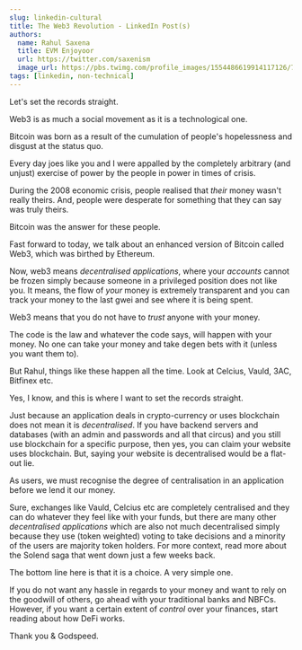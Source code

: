 ```yaml
---
slug: linkedin-cultural
title: The Web3 Revolution - LinkedIn Post(s)
authors:
  name: Rahul Saxena
  title: EVM Enjoyoor
  url: https://twitter.com/saxenism
  image_url: https://pbs.twimg.com/profile_images/1554486619914117126/7QV7CHum_400x400.jpg
tags: [linkedin, non-technical]
---
```


Let's set the records straight.

Web3 is as much a social movement as it is a technological one.

Bitcoin was born as a result of the cumulation of people's hopelessness and disgust at the status quo.

Every day joes like you and I were appalled by the completely arbitrary (and unjust) exercise of power by the people in power in times of crisis.

During the 2008 economic crisis, people realised that *their* money wasn't really theirs. And, people were desperate for something that they can say was truly theirs.

Bitcoin was the answer for these people.

Fast forward to today, we talk about an enhanced version of Bitcoin called Web3, which was birthed by Ethereum.

Now, web3 means *decentralised applications*, where your *accounts* cannot be frozen simply because someone in a privileged position does not like you. It means, the flow of *your* money is extremely transparent and you can track your money to the last gwei and see where it is being spent.

Web3 means that you do not have to *trust* anyone with your money.

The code is the law and whatever the code says, will happen with your money. No one can take your money and take degen bets with it (unless you want them to).

But Rahul, things like these happen all the time. Look at Celcius, Vauld, 3AC, Bitfinex etc.

Yes, I know, and this is where I want to set the records straight.

Just because an application deals in crypto-currency or uses blockchain does not mean it is *decentralised*. If you have backend servers and databases (with an admin and passwords and all that circus) and you still use blockchain for a specific purpose, then yes, you can claim your website uses blockchain. But, saying your website is decentralised would be a flat-out lie.

As users, we must recognise the degree of centralisation in an application before we lend it our money.

Sure, exchanges like Vauld, Celcius etc are completely centralised and they can do whatever they feel like with your funds, but there are many other *decentralised applications* which are also not much decentralised simply because they use (token weighted) voting to take decisions and a minority of the users are majority token holders. For more context, read more about the Solend saga that went down just a few weeks back.

The bottom line here is that it is a choice. A very simple one.

If you do not want any hassle in regards to your money and want to rely on the goodwill of others, go ahead with your traditional banks and NBFCs. However, if you want a certain extent of *control* over your finances, start reading about how DeFi works.

Thank you & Godspeed.